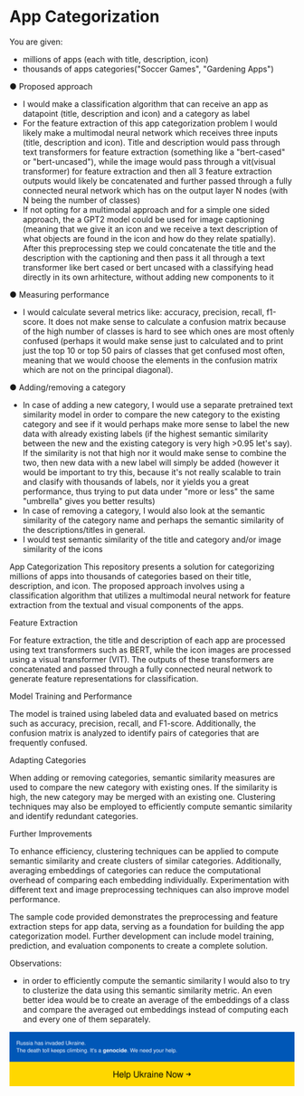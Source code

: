 # App Categorization
You are given:
- millions of apps (each with title, description, icon)
- thousands of apps categories("Soccer Games", "Gardening Apps")

● Proposed approach
- I would make a classification algorithm that can receive an app as datapoint (title, description and icon) and a category as label
- For the feature extraction of this app categorization problem I would likely make a multimodal neural network which receives three inputs (title, description and icon). Title and description would pass through text transformers for feature extraction (something like a "bert-cased" or "bert-uncased"), while the image would pass through a vit(visual transformer) for feature extraction and then all 3 feature extraction outputs would likely be concatenated and further passed through a fully 
  connected neural network which has on the output layer N nodes (with N being the number of classes)
- If not opting for a multimodal approach and for a simple one sided approach, the a GPT2 model could be used for image captioning (meaning that we give it an icon and we receive a text description of what objects are found in the icon and how do they relate spatially). After this preprocessing step we could concatenate the title and the description with the captioning and then pass it all through a text transformer like bert cased or bert uncased with a classifying head directly in its own 
  arhitecture, without adding new components to it

● Measuring performance
- I would calculate several metrics like: accuracy, precision, recall, f1-score. It does not make sense to calculate a confusion matrix because of the high number of classes is hard to see which ones are most oftenly confused (perhaps it would make sense just to calculated and to print just the top 10 or top 50 pairs of classes that get confused most often, meaning that we would choose the elements in the confusion matrix which are not on the principal diagonal).

● Adding/removing a category
- In case of adding a new category, I would use a separate pretrained text similarity model in order to compare the new category to the existing category and see if it would perhaps make more sense to label the new data with already existing labels (if the highest semantic similarity between the new and the existing category is very high >0.95 let's say). If the similarity is not that high nor it would make sense to combine the two, then new data with a new label will simply be added 
  (however it would be important to try this, because it's not really scalable to train and clasify with thousands of labels, nor it yields you a great performance, thus trying to put data under "more or less" the same "umbrella" gives you better results)
- In case of removing a category, I would also look at the semantic similarity of the category name and perhaps the semantic similarity of the descriptions/titles in general.
- I would test semantic similarity of the title and category and/or image similarity of the icons


App Categorization
This repository presents a solution for categorizing millions of apps into thousands of categories based on their title, description, and icon. The proposed approach involves using a classification algorithm that utilizes a multimodal neural network for feature extraction from the textual and visual components of the apps.

Feature Extraction

For feature extraction, the title and description of each app are processed using text transformers such as BERT, while the icon images are processed using a visual transformer (VIT). The outputs of these transformers are concatenated and passed through a fully connected neural network to generate feature representations for classification.

Model Training and Performance

The model is trained using labeled data and evaluated based on metrics such as accuracy, precision, recall, and F1-score. Additionally, the confusion matrix is analyzed to identify pairs of categories that are frequently confused.

Adapting Categories

When adding or removing categories, semantic similarity measures are used to compare the new category with existing ones. If the similarity is high, the new category may be merged with an existing one. Clustering techniques may also be employed to efficiently compute semantic similarity and identify redundant categories.

Further Improvements

To enhance efficiency, clustering techniques can be applied to compute semantic similarity and create clusters of similar categories. Additionally, averaging embeddings of categories can reduce the computational overhead of comparing each embedding individually. Experimentation with different text and image preprocessing techniques can also improve model performance.

The sample code provided demonstrates the preprocessing and feature extraction steps for app data, serving as a foundation for building the app categorization model. Further development can include model training, prediction, and evaluation components to create a complete solution.


Observations:
* in order to efficiently compute the semantic similarity I would also to try to clusterize the data using this semantic similarity metric. An even better idea would be to create an average of the embeddings of a class and compare the averaged out embeddings instead of computing each and every one of them separately. 

[![Stand With Ukraine](https://raw.githubusercontent.com/vshymanskyy/StandWithUkraine/main/banner2-direct.svg)](https://stand-with-ukraine.pp.ua)
